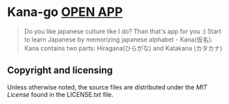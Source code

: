 # Kana-go    [OPEN APP](https://akaumov.github.io/kana-go/)

> Do you like japanese culture like I do?
> Than that's app for you :)
> Start to learn Japanese by memorizing japanese alphabet - Kana(仮名).
> Kana contains two parts: Hiragana(ひらがな) and Katakana (カタカナ)
 

## Copyright and licensing
 
Unless otherwise noted, the source files are distributed under the *MIT License*
found in the LICENSE.txt file.
